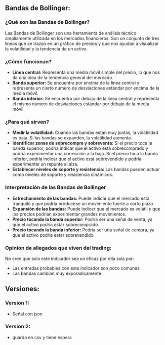 ## Bandas de Bollinger:

### ¿Qué son las Bandas de Bollinger?
Las Bandas de Bollinger son una herramienta de análisis técnico ampliamente utilizada en los mercados financieros. Son un conjunto de tres líneas que se trazan en un gráfico de precios y que nos ayudan a visualizar la volatilidad y la tendencia de un activo.

### ¿Cómo funcionan?
* **Línea central:** Representa una media móvil simple del precio, lo que nos da una idea de la tendencia general del mercado.
* **Banda superior:** Se encuentra por encima de la línea central y representa un cierto número de desviaciones estándar por encima de la media móvil.
* **Banda inferior:** Se encuentra por debajo de la línea central y representa el mismo número de desviaciones estándar por debajo de la media móvil.

### ¿Para qué sirven?
* **Medir la volatilidad:** Cuando las bandas están muy juntas, la volatilidad es baja. Si las bandas se expanden, la volatilidad aumenta.
* **Identificar zonas de sobrecompra y sobreventa:** Si el precio toca la banda superior, podría indicar que el activo está sobrecomprado y podría experimentar una corrección a la baja. Si el precio toca la banda inferior, podría indicar que el activo está sobrevendido y podría experimentar un repunte al alza.
* **Establecer niveles de soporte y resistencia:** Las bandas pueden actuar como niveles de soporte y resistencia dinámicos.

### Interpretación de las Bandas de Bollinger
* **Estrechamiento de las bandas:** Puede indicar que el mercado está tranquilo y que podría producirse un movimiento fuerte a corto plazo.
* **Expansión de las bandas:** Puede indicar que el mercado es volátil y que los precios podrían experimentar grandes movimientos.
* **Precio tocando la banda superior:** Podría ser una señal de venta, ya que el activo podría estar sobrecomprado.
* **Precio tocando la banda inferior:** Podría ser una señal de compra, ya que el activo podría estar sobrevendido.

### Opinion de allegados que viven del trading:
No cren que solo este indicador sea un eficaz por ella sola por:
  * Las entradas probables con este indicador son poco comunes
   * Las bandas cambian muy exporadicamente

## Versiones:
### Version 1:
* Señal con json
### Version 2:
* guarda en csv y tiene espera
